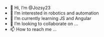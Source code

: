 - 👋 Hi, I’m @Jozsy23
- 👀 I’m interested in robotics and automation
- 🌱 I’m currently learning JS and Angular
- 💞️ I’m looking to collaborate on ...
- 📫 How to reach me ...

<!---
Jozsy23/Jozsy23 is a ✨ special ✨ repository because its `README.md` (this file) appears on your GitHub profile.
You can click the Preview link to take a look at your changes.
--->
